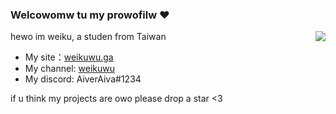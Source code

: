 ### Welcowomw tu my prowofilw ❤️ 

<!-- <img align="right" src="https://github-readme-stats.vercel.app/api/top-langs/?username=AiverAiva&show_icons=true&icon_color=df648c&text_color=718096&bg_color=00000000&hide_title=true&hide_border=true"/> -->
<img align="right" src="https://github-readme-stats.vercel.app/api?username=AiverAiva&show_icons=true&icon_color=df648c&text_color=718096&bg_color=00000000&hide_title=true&hide_border=true"/>

hewo im weiku, a studen from Taiwan

* My site：[weikuwu.ga](https://weikuwu.ga)
* My channel: [weikuwu](https://www.youtube.com/channel/UCuER7v8bBXWcgDQYhP0sdjA)
* My discord: AiverAiva#1234

if u think my projects are owo please drop a star <3


<!--
**WeiKuOuO/WeiKuOuO** is a ✨ _special_ ✨ repository because its `README.md` (this file) appears on your GitHub profile.

Here are some ideas to get you started:

- 🔭 I’m currently working on ...
- 🌱 I’m currently learning ...
- 👯 I’m looking to collaborate on ...
- 🤔 I’m looking for help with ...
- 💬 Ask me about ...
-
- 😄 Pronouns: ...
- ⚡ Fun fact: ...
-->

